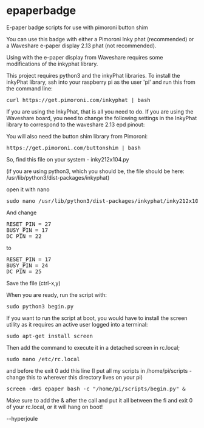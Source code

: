 # epaperbadge
E-paper badge scripts for use with pimoroni button shim

You can use this badge with either a Pimoroni Inky phat (recommended) or a Waveshare e-paper display 2.13 phat (not recommended).

Using with the e-paper display from Waveshare requires some modifications of the inkyphat library.

This project requires python3 and the inkyPhat libraries.  To install the inkyPhat library, ssh into your raspberry pi as the user 'pi' and run this from the command line:

<pre>
curl https://get.pimoroni.com/inkyphat | bash
</pre>

If you are using the InkyPhat, that is all you need to do.  If you are using the Waveshare board, you need to change the following settings in the InkyPhat library to correspond to the waveshare 2.13 epd pinout:


You will also need the button shim library from Pimoroni:

<pre>
https://get.pimoroni.com/buttonshim | bash 
</pre>

So, find this file on your system - inky212x104.py

(if you are using python3, which you should be, the file should be here:  /usr/lib/python3/dist-packages/inkyphat)

open it with nano
<pre>
sudo nano /usr/lib/python3/dist-packages/inkyphat/inky212x104.py
</pre> 
And change
<pre>
RESET_PIN = 27
BUSY_PIN = 17
DC_PIN = 22
</pre>
to
<pre>
RESET_PIN = 17
BUSY_PIN = 24
DC_PIN = 25
</pre>

Save the file (ctrl-x,y)

When you are ready, run the script with:
<pre>
sudo python3 begin.py
</pre>

If you want to run the script at boot, you would have to install the screen utility as it requires an active user logged into a terminal:
<pre>
sudo apt-get install screen
</pre>
Then add the command to execute it in a detached screen in rc.local;  
<pre>
sudo nano /etc/rc.local
</pre>
and before the exit 0 add this line (I put all my scripts in /home/pi/scripts - change this to wherever this directory lives on your pi)
<pre>
screen -dmS epaper bash -c "/home/pi/scripts/begin.py" &
</pre>

Make sure to add the & after the call and put it all between the fi and exit 0 of your rc.local, or it will hang on boot!


--hyperjoule
